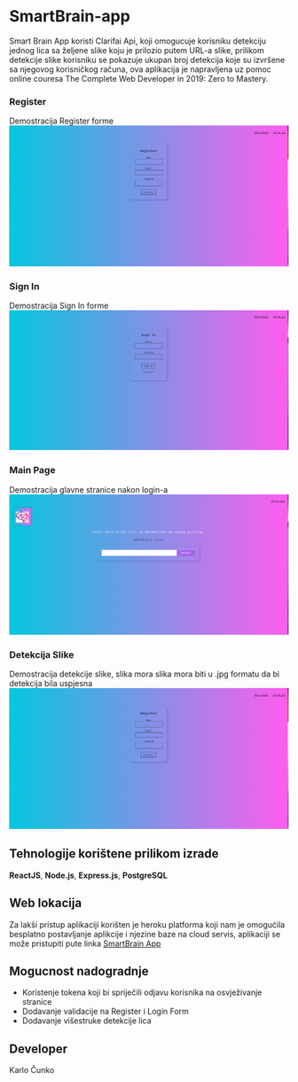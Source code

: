 # SmartBrain-app
Smart Brain App koristi Clarifai Api, koji omogucuje korisniku detekciju jednog lica sa željene slike koju je prilozio putem URL-a slike, prilikom detekcije slike korisniku se pokazuje ukupan broj detekcija koje su izvršene sa njegovog korisničkog računa,  ova aplikacija je napravljena uz pomoc online couresa The Complete Web Developer in 2019: Zero to Mastery.

### Register
Demostracija Register forme
![Register](https://github.com/kcunko1996/SmartBrain-app/blob/master/github_slike/recognition.PNG)

### Sign In
Demostracija Sign In forme
![Sign In](https://github.com/kcunko1996/SmartBrain-app/blob/master/github_slike/Sign_In.PNG)

### Main Page 
Demostracija glavne stranice nakon login-a
![Main Page](https://github.com/kcunko1996/SmartBrain-app/blob/master/github_slike/Dashboard.PNG)

### Detekcija Slike
Demostracija detekcije slike, slika mora slika mora biti u .jpg formatu da bi detekcija bila uspjesna 
![Detection](https://github.com/kcunko1996/SmartBrain-app/blob/master/github_slike/recognition.PNG)


## Tehnologije korištene prilikom izrade
**ReactJS**, **Node.js**, **Express.js**, **PostgreSQL**

## Web lokacija
Za lakši pristup aplikaciji korišten je heroku platforma koji nam je omogućila besplatno postavljanje aplikcije i njezine baze na cloud servis, aplikaciji se može pristupiti pute linka  [SmartBrain App](https://peaceful-sands-92675.herokuapp.com/)


## Mogucnost nadogradnje
* Koristenje tokena koji bi spriječili odjavu korisnika na osvježivanje stranice 
* Dodavanje validacije na Register i Login Form 
* Dodavanje višestruke detekcije lica 

## Developer 
Karlo Čunko
